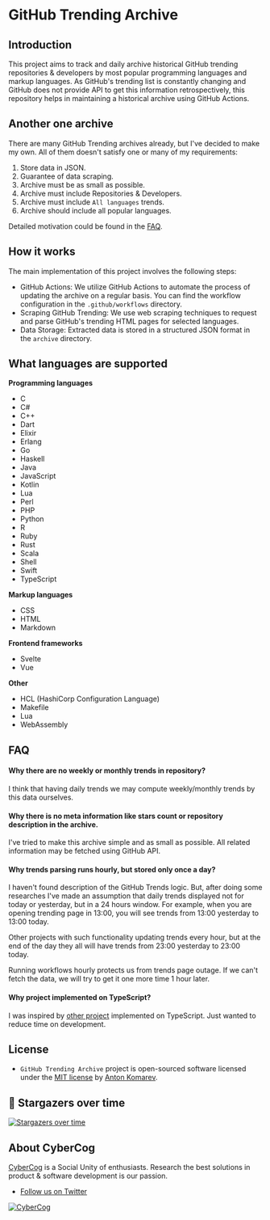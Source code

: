 # GitHub Trending Archive

## Introduction

This project aims to track and daily archive historical GitHub trending repositories & developers
by most popular programming languages and markup languages. As GitHub's trending list is constantly
changing and GitHub does not provide API to get this information retrospectively,
this repository helps in maintaining a historical archive using GitHub Actions.

## Another one archive

There are many GitHub Trending archives already, but I've decided to make my own.
All of them doesn't satisfy one or many of my requirements:
1. Store data in JSON.
2. Guarantee of data scraping.
3. Archive must be as small as possible.
4. Archive must include Repositories & Developers.
5. Archive must include `All languages` trends.
6. Archive should include all popular languages.

Detailed motivation could be found in the [FAQ](#faq).

## How it works

The main implementation of this project involves the following steps:
- GitHub Actions: We utilize GitHub Actions to automate the process of updating the archive on a regular basis. You can find the workflow configuration in the `.github/workflows` directory.
- Scraping GitHub Trending: We use web scraping techniques to request and parse GitHub's trending HTML pages for selected languages.
- Data Storage: Extracted data is stored in a structured JSON format in the `archive` directory.

## What languages are supported

**Programming languages**

- C
- C#
- C++
- Dart
- Elixir
- Erlang
- Go
- Haskell
- Java
- JavaScript
- Kotlin
- Lua
- Perl
- PHP
- Python
- R
- Ruby
- Rust
- Scala
- Shell
- Swift
- TypeScript

**Markup languages**

- CSS
- HTML
- Markdown

**Frontend frameworks**

- Svelte
- Vue

**Other**
- HCL (HashiCorp Configuration Language)
- Makefile
- Lua
- WebAssembly

## FAQ

#### Why there are no weekly or monthly trends in repository?

I think that having daily trends we may compute weekly/monthly trends by this data ourselves. 

#### Why there is no meta information like stars count or repository description in the archive.

I've tried to make this archive simple and as small as possible.
All related information may be fetched using GitHub API.

#### Why trends parsing runs hourly, but stored only once a day?

I haven't found description of the GitHub Trends logic.
But, after doing some researches I've made an assumption that daily trends displayed not for today or yesterday,
but in a 24 hours window. For example, when you are opening trending page in 13:00,
you will see trends from 13:00 yesterday to 13:00 today.

Other projects with such functionality updating trends every hour,
but at the end of the day they all will have trends from 23:00 yesterday to 23:00 today.

Running workflows hourly protects us from trends page outage.
If we can't fetch the data, we will try to get it one more time 1 hour later.

#### Why project implemented on TypeScript?

I was inspired by [other project](https://github.com/Leko/github-trending-archive) implemented on TypeScript. Just wanted to reduce time on development.

## License

- `GitHub Trending Archive` project is open-sourced software licensed under the [MIT license](LICENSE) by [Anton Komarev].

## 🌟 Stargazers over time

[![Stargazers over time](https://chart.yhype.me/github/repository-star/v1/R_kgDONRMOoA.svg)](https://yhype.me?utm_source=github&utm_medium=antonkomarev-github-trending-archive&utm_content=chart-repository-star-cumulative)

## About CyberCog

[CyberCog] is a Social Unity of enthusiasts. Research the best solutions in product & software development is our passion.

- [Follow us on Twitter](https://twitter.com/cybercog)

<a href="https://cybercog.su"><img src="https://cloud.githubusercontent.com/assets/1849174/18418932/e9edb390-7860-11e6-8a43-aa3fad524664.png" alt="CyberCog"></a>

[Anton Komarev]: https://komarev.com
[CyberCog]: https://cybercog.su
